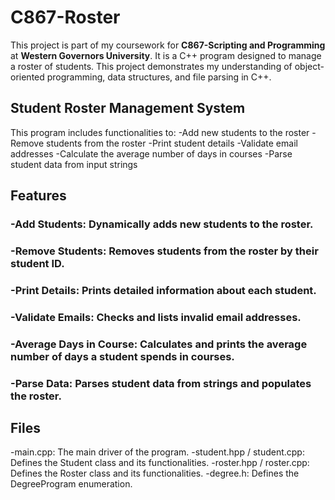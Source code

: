# C867-Roster
This project is part of my coursework for **C867-Scripting and Programming** at **Western Governors University**. It is a C++ program designed to manage a roster of students.  This project demonstrates my understanding of object-oriented programming, data structures, and file parsing in C++.

## Student Roster Management System
This program includes functionalities to:
-Add new students to the roster
-Remove students from the roster
-Print student details
-Validate email addresses
-Calculate the average number of days in courses
-Parse student data from input strings

## Features
### -Add Students: Dynamically adds new students to the roster.
### -Remove Students: Removes students from the roster by their student ID.
### -Print Details: Prints detailed information about each student.
### -Validate Emails: Checks and lists invalid email addresses.
### -Average Days in Course: Calculates and prints the average number of days a student spends in courses.
### -Parse Data: Parses student data from strings and populates the roster.

## Files
-main.cpp: The main driver of the program.
-student.hpp / student.cpp: Defines the Student class and its functionalities.
-roster.hpp / roster.cpp: Defines the Roster class and its functionalities.
-degree.h: Defines the DegreeProgram enumeration.

